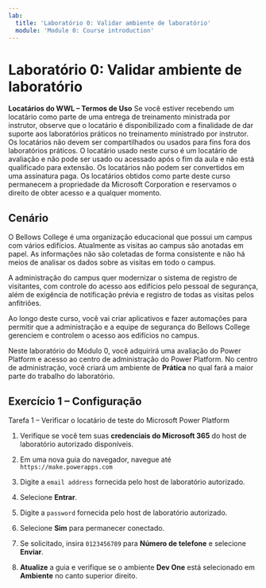 ```yaml
---
lab:
  title: 'Laboratório 0: Validar ambiente de laboratório'
  module: 'Module 0: Course introduction'
---
```


# Laboratório 0: Validar ambiente de laboratório

**Locatários do WWL – Termos de Uso** Se você estiver recebendo um locatário como parte de uma entrega de treinamento ministrada por instrutor, observe que o locatário é disponibilizado com a finalidade de dar suporte aos laboratórios práticos no treinamento ministrado por instrutor. Os locatários não devem ser compartilhados ou usados para fins fora dos laboratórios práticos. O locatário usado neste curso é um locatário de avaliação e não pode ser usado ou acessado após o fim da aula e não está qualificado para extensão. Os locatários não podem ser convertidos em uma assinatura paga. Os locatários obtidos como parte deste curso permanecem a propriedade da Microsoft Corporation e reservamos o direito de obter acesso e a qualquer momento. 

## Cenário

O Bellows College é uma organização educacional que possui um campus com vários edifícios. Atualmente as visitas ao campus são anotadas em papel. As informações não são coletadas de forma consistente e não há meios de analisar os dados sobre as visitas em todo o campus.

A administração do campus quer modernizar o sistema de registro de visitantes, com controle do acesso aos edifícios pelo pessoal de segurança, além de exigência de notificação prévia e registro de todas as visitas pelos anfitriões. 

Ao longo deste curso, você vai criar aplicativos e fazer automações para permitir que a administração e a equipe de segurança do Bellows College gerenciem e controlem o acesso aos edifícios no campus.

Neste laboratório do Módulo 0, você adquirirá uma avaliação do Power Platform e acesso ao centro de administração do Power Platform. No centro de administração, você criará um ambiente de **Prática** no qual fará a maior parte do trabalho do laboratório.


## Exercício 1 – Configuração

Tarefa 1 – Verificar o locatário de teste do Microsoft Power Platform

1.  Verifique se você tem suas **credenciais do Microsoft 365** do host de laboratório autorizado disponíveis. 

2.  Em uma nova guia do navegador, navegue até `https://make.powerapps.com`

3.  Digite a `email address` fornecida pelo host de laboratório autorizado. 

4.  Selecione **Entrar**. 

5.  Digite a `password` fornecida pelo host de laboratório autorizado. 

6.  Selecione **Sim** para permanecer conectado.

7.  Se solicitado, insira `0123456789` para **Número de telefone** e selecione **Enviar**.

8.  **Atualize** a guia e verifique se o ambiente **Dev One** está selecionado em **Ambiente** no canto superior direito. 

